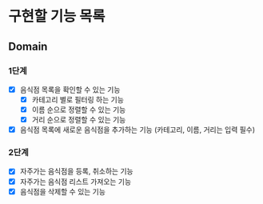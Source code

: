# 구현할 기능 목록

## Domain

### 1단계

- [x] 음식점 목록을 확인할 수 있는 기능
  - [x] 카테고리 별로 필터링 하는 기능
  - [x] 이름 순으로 정렬할 수 있는 기능
  - [x] 거리 순으로 정렬할 수 있는 기능
- [x] 음식점 목록에 새로운 음식점을 추가하는 기능 (카테고리, 이름, 거리는 입력 필수)

### 2단계

- [x] 자주가는 음식점을 등록, 취소하는 기능
- [x] 자주가는 음식점 리스트 가져오는 기능
- [x] 음식점을 삭제할 수 있는 기능
